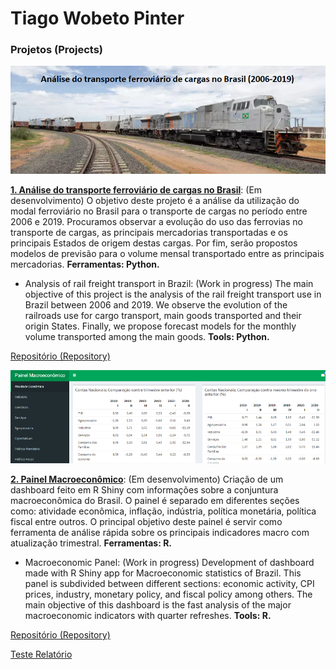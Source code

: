 # Tiago Wobeto Pinter

### Projetos (Projects)

![banner-ferrovias](/images/banner-ferrovias.png)

 **[1. Análise do transporte ferroviário de cargas no Brasil](https://github.com/twpinter/Projeto-Ferrovias/blob/master/Ferrovias-pandas.ipynb)**: (Em desenvolvimento) O objetivo deste projeto é a análise da utilização do modal ferroviário no Brasil para o transporte de cargas no período entre 2006 e 2019. Procuramos observar a evolução do uso das ferrovias no transporte de cargas, as principais mercadorias transportadas e os principais Estados de origem destas cargas. Por fim, serão propostos modelos de previsão para o volume mensal transportado entre as principais mercadorias. **Ferramentas: Python.**
 
- Analysis of rail freight transport in Brazil: (Work in progress) The main objective of this project is the analysis of the rail freight transport use in Brazil between 2006 and 2019. We observe the evolution of the railroads use for cargo transport, main goods transported and their origin States. Finally, we propose forecast models for the monthly volume transported among the main goods. **Tools: Python.**

[Repositório (Repository)](https://github.com/twpinter/Projeto-Ferrovias)

![banner-painel-macroeconomia](/images/banner-painel-macroeconomia.png)

**[2. Painel Macroeconômico](https://twpinter.shinyapps.io/Projeto-Painel-Macroeconomico/)**: (Em desenvolvimento) Criação de um dashboard feito em R Shiny com informações sobre a conjuntura macroeconômica do Brasil. O painel é separado em diferentes seções como: atividade econômica, inflação, indústria, política monetária, política fiscal entre outros. O principal objetivo deste painel é servir como ferramenta de análise rápida sobre os principais indicadores macro com atualização trimestral.
**Ferramentas: R.**

- Macroeconomic Panel: (Work in progress) Development of dashboard made with R Shiny app for Macroeconomic statistics of Brazil. This panel is subdivided between different sections: economic activity, CPI prices, industry, monetary policy, and fiscal policy among others. The main objective of this dashboard is the fast analysis of the major macroeconomic indicators with quarter refreshes. **Tools: R.**

[Repositório (Repository)](https://github.com/twpinter/Projeto-Painel-Macroeconomia)

[Teste Relatório](https://github.com/Portfolio/documentos/WEGE3_Resultados_4T19.pdf)

